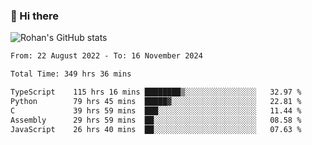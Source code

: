 ### 👋 Hi there 

<!--
**rohznmdev/rohznmdev** is a ✨ _special_ ✨ repository because its `README.md` (this file) appears on your GitHub profile.

Here are some ideas to get you started:

- 🔭 I’m currently working on ...
- 🌱 I’m currently learning Ruby and Ruby on Rails
- 👯 I’m looking to collaborate on ...
- 🤔 I’m looking for help with ...
- 💬 Ask me about ...
- 📫 How to reach me: ...
- 😄 Pronouns: ...
- ⚡ Fun fact: ...
-->
![Rohan's GitHub stats](https://github-readme-stats.vercel.app/api?username=rohznmdev&theme=dark&show_icons=true)

<!--START_SECTION:waka-->

```txt
From: 22 August 2022 - To: 16 November 2024

Total Time: 349 hrs 36 mins

TypeScript    115 hrs 16 mins ████████▒░░░░░░░░░░░░░░░░   32.97 %
Python        79 hrs 45 mins  █████▓░░░░░░░░░░░░░░░░░░░   22.81 %
C             39 hrs 59 mins  ███░░░░░░░░░░░░░░░░░░░░░░   11.44 %
Assembly      29 hrs 59 mins  ██░░░░░░░░░░░░░░░░░░░░░░░   08.58 %
JavaScript    26 hrs 40 mins  ██░░░░░░░░░░░░░░░░░░░░░░░   07.63 %
```

<!--END_SECTION:waka-->
